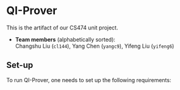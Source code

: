 # QI-Prover

This is the artifact of our CS474 unit project.

- **Team members** (alphabetically sorted):  
Changshu Liu (`cl144`), Yang Chen (`yangc9`), Yifeng Liu (`yifeng6`)

## Set-up

To run QI-Prover, one needs to set up the following requirements: